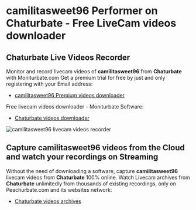 # camilitasweet96 Performer on Chaturbate - Free LiveCam videos downloader

## Chaturbate Live Videos Recorder

Monitor and record livecam videos of **camilitasweet96** from **Chaturbate** with Moniturbate.com
Get a premium trial for free by just and only registering with your Email address:
* [camilitasweet96 Premium videos downloader](https://moniturbate.com/request-demo-licence-key.html)

Free livecam videos downloader - Moniturbate Software:
* [Chaturbate videos downloader](https://moniturbate.com/moniturbate-download-software.html)

![camilitasweet96 livecam videos recorder](https://peachurnet.com/templates/moniturbate-software.png)


## Capture camilitasweet96 videos from the Cloud and watch your recordings on Streaming

Without the need of downloading a software, capture **camilitasweet96** livecam videos from **Chaturbate** 100% online.
Watch Livecam archives from **Chaturbate** unlimitedly from thousands of existing recordings, only on Peachurbate.com and its websites network:
* [Chaturbate videos archives](https://peachurnet.com/)